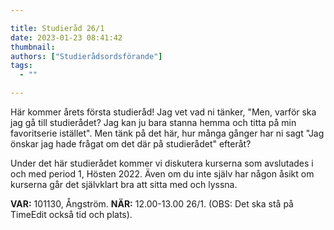 ```yaml
---

title: Studieråd 26/1
date: 2023-01-23 08:41:42
thumbnail: 
authors: ["Studierådsordsförande"]
tags: 
  - ""

---
```

Här kommer årets första studieråd! Jag vet vad ni tänker, "Men, varför ska jag gå till studierådet? Jag kan ju bara stanna hemma och titta på min favoritserie istället". Men tänk på det här, hur många gånger har ni sagt "Jag önskar jag hade frågat om det där på studierådet" efteråt? 

Under det här studierådet kommer vi diskutera kurserna som avslutades i och med period 1, Hösten 2022. Även om du inte själv har någon åsikt om kurserna går det självklart bra att sitta med och lyssna.

**VAR:** 101130, Ångström. **NÄR:** 12.00-13.00 26/1. (OBS: Det ska stå på TimeEdit också tid och plats).